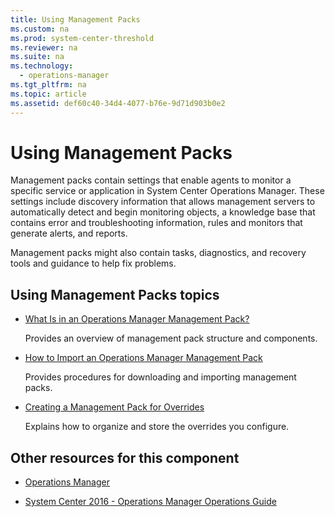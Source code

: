 ```yaml
---
title: Using Management Packs
ms.custom: na
ms.prod: system-center-threshold
ms.reviewer: na
ms.suite: na
ms.technology: 
  - operations-manager
ms.tgt_pltfrm: na
ms.topic: article
ms.assetid: def60c40-34d4-4077-b76e-9d71d903b0e2
---
```

# Using Management Packs
Management packs contain settings that enable agents to monitor a specific service or application in System Center Operations Manager. These settings include discovery information that allows management servers to automatically detect and begin monitoring objects, a knowledge base that contains error and troubleshooting information, rules and monitors that generate alerts, and reports.

Management packs might also contain tasks, diagnostics, and recovery tools and guidance to help fix problems.

## Using Management Packs topics

-   [What Is in an Operations Manager Management Pack?](https://technet.microsoft.com/library/hh212794%28v=sc.12%29.aspx)

    Provides an overview of management pack structure and components.

-   [How to Import an Operations Manager Management Pack](How-to-Import-an-Operations-Manager-Management-Pack.md)

    Provides procedures for downloading and importing management packs.

-   [Creating a Management Pack for Overrides](https://technet.microsoft.com/library/hh212841%28v=sc.12%29.aspx)

    Explains how to organize and store the overrides you configure.

## Other resources for this component

-   [Operations Manager](assetId:///d88087e5-b517-428e-bde9-8df9fe9366a6)

-   [System Center 2016 - Operations Manager Operations Guide](System-Center-2016---Operations-Manager-Operations-Guide.md)


